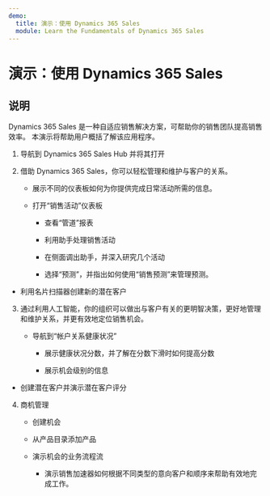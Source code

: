 ```yaml
---
demo:
  title: 演示：使用 Dynamics 365 Sales
  module: Learn the Fundamentals of Dynamics 365 Sales
---
```


# 演示：使用 Dynamics 365 Sales

## 说明

Dynamics 365 Sales 是一种自适应销售解决方案，可帮助你的销售团队提高销售效率。 本演示将帮助用户概括了解该应用程序。 

1. 导航到 Dynamics 365 Sales Hub 并将其打开

2. 借助 Dynamics 365 Sales，你可以轻松管理和维护与客户的关系。

    - 展示不同的仪表板如何为你提供完成日常活动所需的信息。 

    - 打开“销售活动”仪表板

        - 查看“管道”报表 

        - 利用助手处理销售活动

        - 在侧面调出助手，并深入研究几个活动

        - 选择“预测”，并指出如何使用“销售预测”来管理预测。 

- 利用名片扫描器创建新的潜在客户

3. 通过利用人工智能，你的组织可以做出与客户有关的更明智决策，更好地管理和维护关系，并更有效地定位销售机会。 

    - 导航到“帐户关系健康状况”

        - 展示健康状况分数，并了解在分数下滑时如何提高分数

        - 展示机会级别的信息

- 创建潜在客户并演示潜在客户评分

4. 商机管理

    - 创建机会 

    - 从产品目录添加产品

    - 演示机会的业务流程流

        - 演示销售加速器如何根据不同类型的意向客户和顺序来帮助有效地完成工作。 
